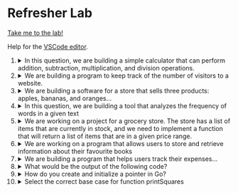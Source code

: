 # Refresher Lab

[Take me to the lab!](https://kodekloud.com/topic/refresher-lab/)

Help for the [VSCode editor](https://github.com/kodekloudhub/community-faq/blob/main/docs/vscode-tips.md).

1.  <details>
    <summary>In this question, we are building a simple calculator that can perform addition, subtraction, multiplication, and division operations.</summary>

    Complete the code in the function `calculate` to return a slice consisting of 4 elements [ `sum` of a and b, `difference` of a and b, `product` of a and b, `quotient` on dividing a by b]

    A Go file is located at `/root/code/calculator/` directory. Navigate to this file in the Explorer pane and open it.

    Expected Output

    ```
    [30 10 200 2]
    [770 630 49000 10]
    ```

    <details>
    <summary>Reveal</summary>

    ```go
    package main

    import "fmt"

    func calculate(a int, b int) []float64 {
        // Make the results slice,
        // large enough for the four results
        results := make([]float64, 4)

        // First element is sum
        results[0] = float64(a+b)
        // Second element is difference
        results[1] = float64(a-b)
        // Third element is product
        results[2] = float64(a*b)
        // Final element is quotient
        // Note the separate conversions to float64
        // of a and b here. If the division is not
        // exact, we would expect a floating point result!
        results[3] = float64(a)/float64(b)

        return results
    }

    func main() {
        fmt.Println(calculate(20, 10))
        fmt.Println(calculate(700, 70))
    }
    ```

    Now run the program

    ```bash
    cd /root/code/calculator
    go run main.go
    ```

    Note that it could also be done this way, but if you know how big you need a slice to be, it is more efficient to allocate first it using `make`, as grow operations on slices consume processor time.

    ```go
    import "fmt"

    func calculate(a int, b int) []float64 {
        // Make the results slice,
        results := []float64{}

        // Append the calculations in order
        results = append(results, float64(a+b))
        results = append(results, float64(a-b))
        results = append(results, float64(a*b))
        results = append(results, float64(a)/float64(b))

        return results
    }

    func main() {
        fmt.Println(calculate(20, 10))
        fmt.Println(calculate(700, 70))
    }
    ```

    </details>
    </details>

1.  <details>
    <summary>We are building a program to keep track of the number of visitors to a website.</summary>

    We need to store the number of active visitors in a variable and update it each time a new visitor arrives or an old visitor leaves the website.

    A Go file is located at `/root/code/visitor` directory. Navigate to this file in the Explorer pane and open it.

    Expected output
    ```
    2
    ```

    <details>
    <summary>Reveal</summary>

    Much easier than the last question :smile:

    ```go
    package main

    import "fmt"

    // Declare variable activeUserCount
    var activeUserCount int

    func entry() {
        // Hint: you can use the "++" operator to increment a variable by 1
        activeUserCount++
    }

    func exit() {
        // Hint: you can use the "--" operator to decrement a variable by 1
        activeUserCount--
    }

    func main() {
        entry()
        entry()
        exit()
        exit()
        entry()
        entry()
        fmt.Println(activeUserCount)
    }
    ```

    Run it...

    ```bash
    cd /root/code/visitor
    go run main.go
    ```

    </details>
    </details>

1.  <details>
    <summary>We are building a software for a store that sells three products: apples, bananas, and oranges...</summary>

    We need to write a function that takes the name of a product and its price as arguments and returns the price of the product with a discount applied. The discount should be `10%` for `apples` and `20%` for `bananas`. `Oranges` do not have a discount.

    A Go file is located at `/root/code/product` directory. Navigate to this file in the Explorer pane and open it.

    Expected output (TODO - Await clickup resolution)

    ```
    90
    100
    80
    80
    100
    ```

    <details>
    <summary>Reveal</summary>

    ```go
    package main

    import "fmt"

    func discountedPrice(product string, price float64) float64 {
        // Ideal opportunity for a switch!
        switch product {
        case "apple", "apples":
            // Note case for singlular and plural
            return price * 0.9
        case "banana", "bananas":
            return price * 0.8
        default:
            // The default case is no discount
            return price
        }
    }

    func main() {
        fmt.Println(discountedPrice("apples", 100))
        fmt.Println(discountedPrice("orange", 100))
        fmt.Println(discountedPrice("bananas", 100))
        fmt.Println(discountedPrice("banana", 100))
        fmt.Println(discountedPrice("oranges", 100))
    }
    ```

    Run it...

    ```bash
    cd /root/code/product
    go run main.go
    ```

    </details>
    </details>

1.  <details>
    <summary>In this question, we are building a tool that analyzes the frequency of words in a given text</summary>

    You need to implement a function `wordFrequency` that receives a string and returns a map with the frequency of each word in the string.

    A Go file is located at /root/code/frequency directory.

    Expected output

    ```
    map[The:1 brown:1 dog:1 fox:1 jumps:1 lazy:1 over:1 quick:1 the:1]
    ```

    <details>
    <summary>Reveal</summary>

    The clue is that the`strings` package has been imported, so it's likely there will be a [function that can help us](https://pkg.go.dev/strings#Fields) with splitting the sentence into words!

    ```go
    package main

    import (
        "fmt"
        "strings"
    )

    func wordFrequency(text string) map[string]int {
        // Create a map for the results
        results := make(map[string]int)
        // Break up the sentence into separate words
        words := strings.Fields(text)
        // Iterate the words, counting them into the map
        for _, word := range words {
            // Have we seen it?
            _, ok := results[word]
            if ok {
                // Yes - increment word count
                results[word]++
            } else {
                // No - new word
                results[word] = 1
            }
        }

        return results
    }

    func main() {
        text := "The quick brown fox jumps over the lazy dog"
        fmt.Println(wordFrequency(text))
    }
    ```

    Run it...

    ```bash
    cd /root/code/frequency
    go run main.go
    ```


    </details>
    </details>

1.  <details>
    <summary>We are working on a project for a grocery store. The store has a list of items that are currently in stock, and we need to implement a function that will return a list of items that are in a given price range.</summary>

    A Go file is located at `/root/code/fruit` directory.

    Expected Output:

    ```
    [{Apple 0.5} {Banana 0.25} {Orange 0.75}]
    [{Apple 0.5} {Orange 0.75}]
    [{Orange 0.75} {Pineapple 1.5}]
    ```

    <details>
    <summary>Reveal</summary>

    ```go
    package main

    import "fmt"

    type Item struct {
        Name  string
        Price float64
    }

    func getItemsInPriceRange(items []Item, minPrice, maxPrice float64) []Item {
        // Create empty slice for results
        results := []Item{}
        // Iterate items testing the price
        for _, item := range items {
            if item.Price >= minPrice && item.Price <= maxPrice {
                // Within range - append to results
                results = append(results, item)
            }
        }
        return results
    }

    func main() {
        items := []Item{
            {Name: "Apple", Price: 0.5},
            {Name: "Banana", Price: 0.25},
            {Name: "Orange", Price: 0.75},
            {Name: "Pineapple", Price: 1.5},
        }

        fmt.Println(getItemsInPriceRange(items, 0.0, 1.0))
        fmt.Println(getItemsInPriceRange(items, 0.5, 1.0))
        fmt.Println(getItemsInPriceRange(items, 0.75, 1.5))
    }
    ```

    Run it...

    ```bash
    cd /root/code/fruit
    go run main.go
    ```

    </details>
    </details>

1.  <details>
    <summary>We are working on a program that allows users to store and retrieve information about their favourite books</summary>

    We have implemented a `Book` struct to store the information for the book.

    You need to implement a function that will change the value of the `Pages` field for a given `Book`.

    Also, make the required changes in the main function.

    A Go file is located at `/root/code/book` directory.

    Expected Output:

    ```
    &{The Great Gatsby F. Scott Fitzgerald 210}
    &{To Kill a Mockingbird Harper Lee 250}
    &{Pride and Prejudice Jane Austen 295}
    ```
    
    <details>
    <summary>Reveal</summary>

    ```go
    package main

    import "fmt"


    type Book struct {
        Title  string
        Author string
        Pages  int
    }

    func updatePages(book *Book, pages int) {
        // Note we have a pointer to Book
        // No need to return anything,
        // just set the new value
        book.Pages = pages
    }

    func main() {

        /*
            Create 3 Book Structs with the following data:

            Book 1:
            Title: "The Great Gatsby"
            Author: "F. Scott Fitzgerald"
            Pages: 180

            Book 2
            Title: "To Kill a Mockingbird"
            Author: "Harper Lee"
            Pages: 281

            Book 3
            Title: "Pride and Prejudice"
            Author: "Jane Austen"
            Pages: 279
        */

        // your code for creating struct objects goes here
        // Note creating book *pointers* here on purpose
        book1 := Book{
            Title: "The Great Gatsby",
            Author: "F. Scott Fitzgerald",
            Pages: 180,
        }

        book2 := Book{
            Title: "To Kill a Mockingbird",
            Author: "Harper Lee",
            Pages: 281,
        }

        book3 := Book{
            Title: "Pride and Prejudice",
            Author: "Jane Austen",
            Pages: 279,
        }

        /*
            Update the information for Books as following:

            Book 1: Updates Page Count to 210
            Book 2: Updates Page Count to 250
            Book 3: Updates Page Count to 295

        */

        // your code for function calls to updatePages goes here
        // The function expects a pointer, so no need of &
        updatePages(book1, 210)
        updatePages(book2, 250)
        updatePages(book3, 295)
        /*
            Print all the struct objects
            fmt.Println(book)
        */

        // your code for printing objects goes here
        // The output is expected as &{...} which indicates
        // the need to print pointers, not objects. 
        // This is why we created pointer objects in the
        // first place
        fmt.Println(book1)
        fmt.Println(book2)
        fmt.Println(book3)
    }
    ```

    Run it...

    ```bash
    cd /root/code/book
    go run main.go
    ```


    It could also be done this way by *not* creating pointers initially, and using `&` wherever pointers are required:

    ```go
    package main

    import "fmt"


    type Book struct {
        Title  string
        Author string
        Pages  int
    }

    func updatePages(book *Book, pages int) {
        book.Pages = pages
    }

    func main() {
        book1 := Book{
            Title: "The Great Gatsby",
            Author: "F. Scott Fitzgerald",
            Pages: 180,
        }

        book2 := Book{
            Title: "To Kill a Mockingbird",
            Author: "Harper Lee",
            Pages: 281,
        }

        book3 := Book{
            Title: "Pride and Prejudice",
            Author: "Jane Austen",
            Pages: 279,
        }

        updatePages(&book1, 210)
        updatePages(&book2, 250)
        updatePages(&book3, 295)

        fmt.Println(&book1)
        fmt.Println(&book2)
        fmt.Println(&book3)
    }
    ```

    </details>
    </details>

1.  <details>
    <summary>We are building a program that helps users track their expenses...</summary>

    We need to create a struct called Expense to store information about an individual expense, including the name of the `expense`, the `amount`, and the `date`.

    We need to create a method called `Total` that calculates the total amount spent on expenses.

    Also, we need to create a method called `getName` on Expense struct that returns the name of the Expense.

    A Go file is located at `/root/code/store/` directory.

    Expected Output:

    ```
    120
    Grocery
    ```

    <details>
    <summary>Reveal</summary>

    ```go
    package main

    import "fmt"

    // Declare the Expense struct here
    // Note that in the decalrations of Expense below
    // the fields are not named, so we can call them what we want.
    type Expense struct {
        name string
        amount float32	// Must be float since initializers have .0
        date string
    }

    // Implement the Total method to calculate the total amount spent
    // your code goes here
    // We can tell the signature of this function
    // by how it is called below
    func Total(expenses []Expense) (total float32) {
        for _, expense := range expenses {
            total += expense.amount
        }

        // `total` is implicitly returned here
        return
    }

    // Implement the getName method on the Expense struct here
    // your code goes here
    // This must be a receiver due to how it is called below
    func (e Expense) getName() string {
        return e.name
    }

    func main() {
        expenses := []Expense{
            Expense{"Grocery", 50.0, "2022-01-01"},
            Expense{"Gas", 30.0, "2022-01-02"},
            Expense{"Restaurant", 40.0, "2022-01-03"},
        }

        fmt.Println(Total(expenses))
        fmt.Println(expenses[0].getName())
    }
    ```

    Run it...

    ```bash
    cd /root/code/store
    go run main.go
    ```

    </details>
    </details>

1.  <details>
    <summary>What would be the output of the following code?</summary>

    Given code is written in a Go file called main.go inside `/root/code/struct` directory.

    1.  ```
        Product details:
        5
        700
        Chair
        ```
    1.  ```
        Product details:
        5
        Chair
        700
        ```
    1.  ```
        Product details:
        700
        Chair
        5
        ```
    1.  ```
        Product details:
        Chair
        5
        700
        ```

    <details>
    <summary>Reveal</summary>

    > D

    Run the program

    ```bash
    cd /root/code/struct
    go run main.go
    ```

    However, you should by now know which order the output would be printed by examining the code in `main` :wink:

    </details>
    </details>

1.  <details>
    <summary>How do you create and initialize a pointer in Go?</summary>

    * `p := &i`
    * `p := new(int)*`
    * `var p **int = i*`
    * `var p = &int(5)`

    <details>
    <summary>Reveal</summary>

    > `p := &i`

    Assuming a variable `i` already exists, then the `&` operator takes the address of `i` returning a pointer to it, which is used to initialise `p` as a pointer variable.

    </details>
    </details>

1.  <details>
    <summary>Select the correct base case for function printSquares</summary>

    for input n -> prints squares for n, n-1, n-2, …… -5

    Example:

    Input: n=2; Output: 4 1 0 1 4 9 16 25

    ```go
    package main

    import "fmt"

    func printSquares(n int) {
        // base case

        fmt.Printf("%d ", n*n)
        printSquares(n - 1)
    }

    func main() {
        printSquares(2)
    }
    ```

    * `if n == 0 { return }`
    * `if n == -6 { return }`
    * `if n == -5 { return }`
    * `if n == 5 { return }`

    <details>
    <summary>Reveal</summary>

    > `if n == -6 { return }`

    This is a repeat question from the basic course. See [question 5 here](https://github.com/kodekloudhub/golang/blob/main/docs/05-using-functions.md/03-recursive-functions.md)

    </details>
    </details>

